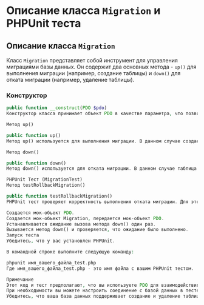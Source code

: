 # Описание класса `Migration` и PHPUnit теста

## Описание класса `Migration`

Класс `Migration` представляет собой инструмент для управления миграциями базы данных. Он содержит два основных метода - `up()` для выполнения миграции (например, создание таблицы) и `down()` для отката миграции (например, удаление таблицы).

### Конструктор

```php
public function __construct(PDO $pdo)
Конструктор класса принимает объект PDO в качестве параметра, что позволяет классу взаимодействовать с базой данных.

Метод up()

public function up()
Метод up() используется для выполнения миграции. В данном случае создается таблица "users" с полями id, name, и email.

Метод down()

public function down()
Метод down() используется для отката миграции. В данном случае таблица "users" удаляется.

PHPUnit Тест (MigrationTest)
Метод testRollbackMigration()

public function testRollbackMigration()
PHPUnit тест проверяет корректность выполнения отката миграции. Для этого используется мок-объект PDO и мок-объект Migration с отключенными оригинальными конструкторами для изоляции тестов.

Создается мок-объект PDO.
Создается мок-объект Migration, передается мок-объект PDO.
Устанавливается ожидание вызова метода down() один раз.
Вызывается метод down() и проверяется, что ожидание было выполнено.
Запуск теста
Убедитесь, что у вас установлен PHPUnit.

В командной строке выполните следующую команду:

phpunit имя_вашего_файла_test.php
Где имя_вашего_файла_test.php - это имя файла с вашим PHPUnit тестом.

Примечание
Этот код и тест предполагают, что вы используете PDO для взаимодействия с базой данных.
При необходимости вы можете настроить соединение с базой данных в тесте для дальнейших проверок.
Убедитесь, что ваша база данных поддерживает создание и удаление таблиц с использованием SQL-запросов, представленных в методах up() и down().
